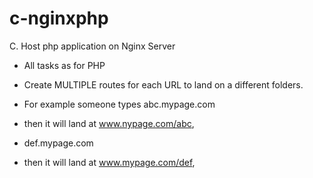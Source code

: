 # c-nginxphp

 C. Host php application on Nginx Server
- All tasks as for PHP 
- Create MULTIPLE routes for each URL to land on a different folders. 

- For example someone types abc.mypage.com 
- then it will land at www.nypage.com/abc,

-  def.mypage.com 
- then it will land at www.mypage.com/def, 
